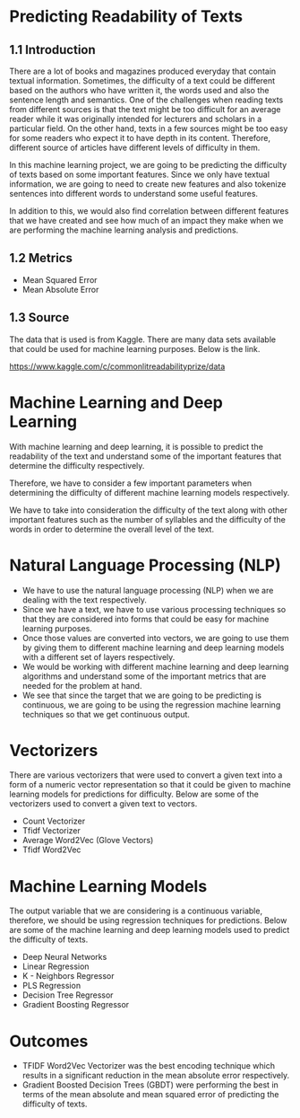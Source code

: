# Predicting Readability of Texts 
## 1.1 Introduction
There are a lot of books and magazines produced everyday that contain textual information. Sometimes, the difficulty of a text could be different based on the authors who have written it, the words used and also the sentence length and semantics. One of the challenges when reading texts from different sources is that the text might be too difficult for an average reader while it was originally intended for lecturers and scholars in a particular field. On the other hand, texts in a few sources might be too easy for some readers who expect it to have depth in its content. Therefore, different source of articles have different levels of difficulty in them.

In this machine learning project, we are going to be predicting the difficulty of texts based on some important features. Since we only have textual information, we are going to need to create new features and also tokenize sentences into different words to understand some useful features.

In addition to this, we would also find correlation between different features that we have created and see how much of an impact they make when we are performing the machine learning analysis and predictions.

## 1.2 Metrics
* Mean Squared Error
* Mean Absolute Error
## 1.3 Source

The data that is used is from Kaggle. There are many data sets available that could be used for machine learning purposes. Below is the link.

https://www.kaggle.com/c/commonlitreadabilityprize/data

# Machine Learning and Deep Learning

With machine learning and deep learning, it is possible to predict the readability of the text and understand some of the important features that determine the difficulty respectively.

Therefore, we have to consider a few important parameters when determining the difficulty of different machine learning models respectively.

We have to take into consideration the difficulty of the text along with other important features such as the number of syllables and the difficulty of the words in order to determine the overall level of the text.

# Natural Language Processing (NLP)

* We have to use the natural language processing (NLP) when we are dealing with the text respectively.
* Since we have a text, we have to use various processing techniques so that they are considered into forms that could be easy for machine learning   purposes.
* Once those values are converted into vectors, we are going to use them by giving them to different machine learning and deep learning models with a different set of layers respectively.
* We would be working with different machine learning and deep learning algorithms and understand some of the important metrics that are needed for the problem at hand.
* We see that since the target that we are going to be predicting is continuous, we are going to be using the regression machine learning techniques so that we get continuous output.

# Vectorizers

There are various vectorizers that were used to convert a given text into a form of a numeric vector representation so that it could be given to machine learning models for predictions for difficulty. Below are some of the vectorizers used to convert a given text to vectors.

* Count Vectorizer
* Tfidf Vectorizer
* Average Word2Vec (Glove Vectors)
* Tfidf Word2Vec

# Machine Learning Models

The output variable that we are considering is a continuous variable, therefore, we should be using regression techniques for predictions. Below are some of the machine learning and deep learning models used to predict the difficulty of texts.

* Deep Neural Networks
* Linear Regression
* K - Neighbors Regressor
* PLS Regression
* Decision Tree Regressor
* Gradient Boosting Regressor

# Outcomes

* TFIDF Word2Vec Vectorizer was the best encoding technique which results in a significant reduction in the mean absolute error respectively.
* Gradient Boosted Decision Trees (GBDT) were performing the best in terms of the mean absolute and mean squared error of predicting the difficulty of texts.
